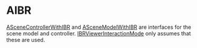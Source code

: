 # AIBR


[ASceneControllerWithIBR](./ASceneControllerWithIBR.ts) and [ASceneModelWithIBR](./ASceneModelWithIBRData.ts) are interfaces for the scene model and controller. [IBRViewerInteractionMode](./IBRViewerInteractionMode.ts) only assumes that these are used.




